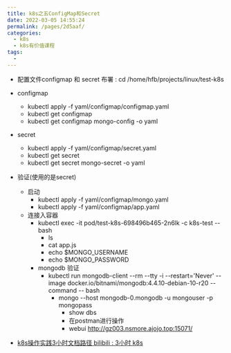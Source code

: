 ```yaml
---
title: k8s之五ConfigMap和Secret
date: 2022-03-05 14:55:24
permalink: /pages/2d5aaf/
categories:
  - k8s
  - k8s有价值课程
tags:
  - 
---
```




*  配置文件configmap 和 secret 布署 : cd /home/hfb/projects/linux/test-k8s
  * configmap
    * kubectl apply -f yaml/configmap/configmap.yaml 
    * kubectl get configmap
    * kubectl get configmap mongo-config -o yaml
  * secret
    * kubectl apply -f yaml/configmap/secret.yaml
    * kubectl get secret
    * kubectl get secret mongo-secret -o yaml
  * 验证(使用的是secret)
    * 启动
      * kubectl apply -f yaml/configmap/mongo.yaml
      * kubectl apply -f yaml/configmap/app.yaml
    * 连接入容器
      * kubectl exec -it pod/test-k8s-698496b465-2n6lk -c k8s-test -- bash
        * ls
        * cat app.js
        * echo $MONGO_USERNAME
        * echo $MONGO_PASSWORD
      * mongodb 验证
        * kubectl run mongodb-client --rm --tty -i --restart='Never' --image docker.io/bitnami/mongodb:4.4.10-debian-10-r20 --command -- bash
          * mongo --host mongodb-0.mongodb -u mongouser -p mongopass
            * show dbs
            * 在postman进行操作
            * webui http://gz003.nsmore.ajojo.top:15071/




* [k8s操作实践3小时文档路径 bilibili : 3小时 k8s](https://k8s.easydoc.net/docs/dRiQjyTY/28366845/6GiNOzyZ/YJf8LMtE)



